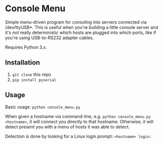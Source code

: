 # Console Menu

Simple menu-driven program for consoling into servers connected via
/dev/ttyUSB\*. This is useful when you're building a little console server and
it's not really deterministic which hosts are plugged into which ports, like if
you're using USB-to-RS232 adapter cables.

Requires Python 3.x.

## Installation
1. `git clone` this repo
2. `pip install pyserial`

## Usage
Basic usage: `python console_menu.py`

When given a hostname via command-line, e.g. `python console_menu.py
<hostname>`, it will connect you directly to that hostname. Otherwise, it will
detect present you with a menu of hosts it was able to detect.

Detection is done by looking for a Linux login prompt: `<hostname> login:`
